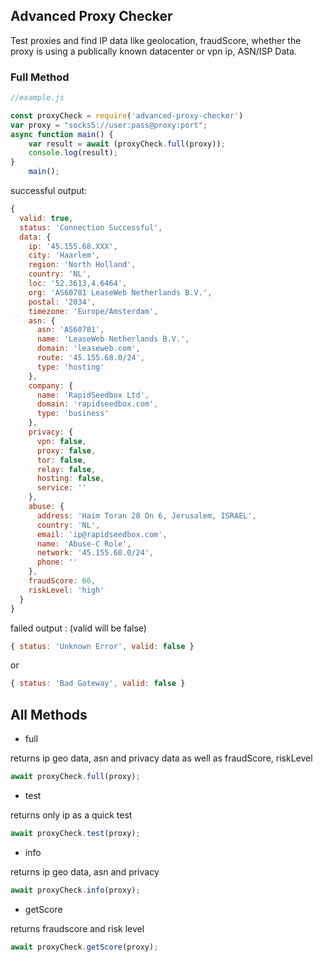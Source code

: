 ## Advanced Proxy Checker

Test proxies and find IP data like geolocation, fraudScore, whether the proxy is using a publically known datacenter or vpn ip, ASN/ISP Data.

### Full Method

```js
//example.js

const proxyCheck = require('advanced-proxy-checker')
var proxy = "socks5://user:pass@proxy:port";
async function main() {
    var result = await (proxyCheck.full(proxy));
    console.log(result);
}
    main();

```
successful output:
```js
{
  valid: true,
  status: 'Connection Successful',
  data: {
    ip: '45.155.68.XXX',
    city: 'Haarlem',
    region: 'North Holland',
    country: 'NL',
    loc: '52.3613,4.6464',
    org: 'AS60781 LeaseWeb Netherlands B.V.',
    postal: '2034',
    timezone: 'Europe/Amsterdam',
    asn: {
      asn: 'AS60781',
      name: 'LeaseWeb Netherlands B.V.',
      domain: 'leaseweb.com',
      route: '45.155.68.0/24',
      type: 'hosting'
    },
    company: {
      name: 'RapidSeedbox Ltd',
      domain: 'rapidseedbox.com',
      type: 'business'
    },
    privacy: {
      vpn: false,
      proxy: false,
      tor: false,
      relay: false,
      hosting: false,
      service: ''
    },
    abuse: {
      address: 'Haim Toran 28 On 6, Jerusalem, ISRAEL',
      country: 'NL',
      email: 'ip@rapidseedbox.com',
      name: 'Abuse-C Role',
      network: '45.155.68.0/24',
      phone: ''
    },
    fraudScore: 66,
    riskLevel: 'high'
  }
}
```
failed output : (valid will be false)
```js
{ status: 'Unknown Error', valid: false }
```
or
```js
{ status: 'Bad Gateway', valid: false }
```

## All Methods
- full

returns ip geo data, asn and privacy data as well as fraudScore, riskLevel
```js
await proxyCheck.full(proxy);
```

- test

returns only ip as a quick test
```js
await proxyCheck.test(proxy);
```

- info

returns ip geo data, asn and privacy 
```js
await proxyCheck.info(proxy);
```

- getScore

returns fraudscore and risk level
```js
await proxyCheck.getScore(proxy);
```
